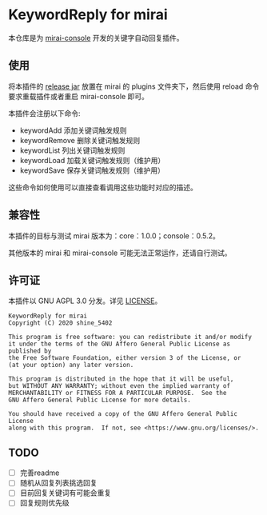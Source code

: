 # KeywordReply for mirai

本仓库是为 [mirai-console](https://github.com/mamoe/mirai-console) 开发的关键字自动回复插件。

## 使用
将本插件的 [release jar](https://github.com/shine5402/mirai-KeywordReply/releases) 放置在 mirai 的 plugins 文件夹下，然后使用 reload 命令要求重载插件或者重启 mirai-console 即可。

本插件会注册以下命令:

- keywordAdd 添加关键词触发规则
- keywordRemove 删除关键词触发规则
- keywordList 列出关键词触发规则
- keywordLoad 加载关键词触发规则（维护用）
- keywordSave 保存关键词触发规则（维护用）

这些命令如何使用可以直接查看调用这些功能时对应的描述。

## 兼容性
本插件的目标与测试 mirai 版本为：core：1.0.0；console：0.5.2。

其他版本的 mirai 和 mirai-console 可能无法正常运作，还请自行测试。

## 许可证
本插件以 GNU AGPL 3.0 分发。详见 [LICENSE](LICENSE)。

    KeywordReply for mirai
    Copyright (C) 2020 shine_5402

    This program is free software: you can redistribute it and/or modify
    it under the terms of the GNU Affero General Public License as published by
    the Free Software Foundation, either version 3 of the License, or
    (at your option) any later version.

    This program is distributed in the hope that it will be useful,
    but WITHOUT ANY WARRANTY; without even the implied warranty of
    MERCHANTABILITY or FITNESS FOR A PARTICULAR PURPOSE.  See the
    GNU Affero General Public License for more details.

    You should have received a copy of the GNU Affero General Public License
    along with this program.  If not, see <https://www.gnu.org/licenses/>.


## TODO

- [ ] 完善readme
- [ ] 随机从回复列表挑选回复
- [ ] 目前回复关键词有可能会重复
- [ ] 回复规则优先级
